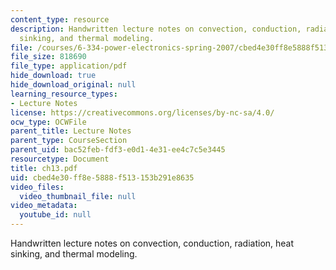 ```yaml
---
content_type: resource
description: Handwritten lecture notes on convection, conduction, radiation, heat
  sinking, and thermal modeling.
file: /courses/6-334-power-electronics-spring-2007/cbed4e30ff8e5888f513153b291e8635_ch13.pdf
file_size: 818690
file_type: application/pdf
hide_download: true
hide_download_original: null
learning_resource_types:
- Lecture Notes
license: https://creativecommons.org/licenses/by-nc-sa/4.0/
ocw_type: OCWFile
parent_title: Lecture Notes
parent_type: CourseSection
parent_uid: bac52feb-fdf3-e0d1-4e31-ee4c7c5e3445
resourcetype: Document
title: ch13.pdf
uid: cbed4e30-ff8e-5888-f513-153b291e8635
video_files:
  video_thumbnail_file: null
video_metadata:
  youtube_id: null
---
```

Handwritten lecture notes on convection, conduction, radiation, heat sinking, and thermal modeling.